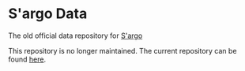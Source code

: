 # S'argo Data

The old official data repository for [S'argo](https://github.com/Expugn/S-argo "Main Project Repository")

This repository is no longer maintained. The current repository can be found [here](https://github.com/Expugn/S-argo_Data_v2 "S'argo Data Repository v2").

